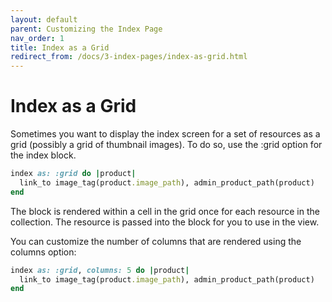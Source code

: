 ```yaml
---
layout: default
parent: Customizing the Index Page
nav_order: 1
title: Index as a Grid
redirect_from: /docs/3-index-pages/index-as-grid.html
---
```


# Index as a Grid

Sometimes you want to display the index screen for a set of resources as a grid
(possibly a grid of thumbnail images). To do so, use the :grid option for the
index block.

```ruby
index as: :grid do |product|
  link_to image_tag(product.image_path), admin_product_path(product)
end
```

The block is rendered within a cell in the grid once for each resource in the
collection. The resource is passed into the block for you to use in the view.

You can customize the number of columns that are rendered using the columns
option:

```ruby
index as: :grid, columns: 5 do |product|
  link_to image_tag(product.image_path), admin_product_path(product)
end
```

